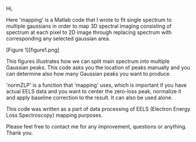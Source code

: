 Hi,

Here 'mapping' is a Matlab code that I wrote to fit single spectrum to multiple gaussians in order to map 3D spectral
imaging consisting of spectrum at each pixel to 2D image through replacing spectrum with corresponding any
selected gaussian area.

[Figure 1][figure1.png]

This figures illustrates how we can split main spectrum into multiple Gaussian peaks. This code asks you the location of peaks manually and you can determine also how many Gaussian peaks you want to produce. 

'normZLP' is a function that 'mapping' uses, which is important if you have actual EELS data and you want to center the 
zero-loss peak, normalize it and apply baseline correction to the result. It can also be used alone.

This code was written as a part of data processing of EELS (Electron Energy Loss Spectroscopy) mapping purposes. 

Please feel free to contact me for any improvement, questions or anything. Thank you.
